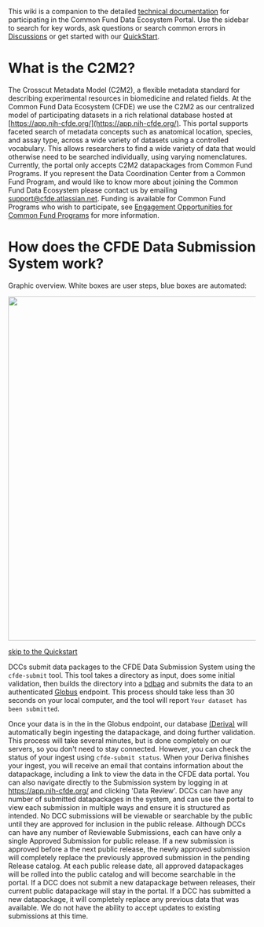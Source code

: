 
This wiki is a companion to the detailed [technical documentation](https://docs.nih-cfde.org/) for participating in the Common Fund Data Ecosystem Portal. Use the sidebar to search for key words, ask questions or search common errors in [Discussions](https://github.com/nih-cfde/published-documentation/discussions) or get started with our [QuickStart](./Quickstart).

# What is the C2M2?

The Crosscut Metadata Model (C2M2), a flexible metadata standard for describing experimental resources in biomedicine and related fields. At the Common Fund Data Ecosystem (CFDE) we use the C2M2 as our centralized model of participating datasets in a rich relational database hosted at [https://app.nih-cfde.org/](https://app.nih-cfde.org/). This portal supports faceted search of metadata concepts such as anatomical location, species, and assay type, across a wide variety of datasets using a controlled vocabulary. This allows researchers to find a wide variety of data that would otherwise need to be searched individually, using varying nomenclatures. Currently, the portal only accepts C2M2 datapackages from Common Fund Programs. If you represent the Data Coordination Center from a Common Fund Program, and would like to know more about joining the Common Fund Data Ecosystem please contact us by emailing [support@cfde.atlassian.net](support@cfde.atlassian.net). Funding is available for Common Fund Programs who wish to participate, see [Engagement Opportunities for Common Fund Programs](https://www.nih-cfde.org/engagement_page/engagement-opportunities-for-common-fund-programs/) for more information.

# How does the CFDE Data Submission System work?

Graphic overview. White boxes are user steps, blue boxes are automated:

<img src="https://github.com/nih-cfde/published-documentation/blob/dev/docs/images/datapackageflow.png" width="700">

[skip to the Quickstart](https://github.com/nih-cfde/published-documentation/wiki/Quickstart)

DCCs submit data packages to the CFDE Data Submission System using the `cfde-submit` tool. This tool takes a directory as input, does some initial validation, then builds the directory into a [bdbag](https://github.com/fair-research/bdbag) and submits the data to an authenticated [Globus](https://www.globus.org/) endpoint. This process should take less than 30 seconds on your local computer, and the tool will report `Your dataset has been submitted`.

Once your data is in the in the Globus endpoint, our database [(Deriva)](http://isrd.isi.edu/deriva/) will automatically begin ingesting the datapackage, and doing further validation. This process will take several minutes, but is done completely on our servers, so you don't need to stay connected. However, you can check the status of your ingest using `cfde-submit status`. When your Deriva finishes your ingest, you will receive an email that contains information about the datapackage, including a link to view the data in the CFDE data portal. You can also navigate directly to the Submission system by logging in at https://app.nih-cfde.org/ and clicking 'Data Review'. DCCs can have any number of submitted datapackages in the system, and can use the portal to view each submission in multiple ways and ensure it is structured as intended. No DCC submissions will be viewable or searchable by the public until they are approved for inclusion in the public release. Although DCCs can have any number of Reviewable Submissions, each can have only a single Approved Submission for public release. If a new submission is approved before a the next public release, the newly approved submission will completely replace the previously approved submission in the pending Release catalog. At each public release date, all approved datapackages will be rolled into the public catalog and will become searchable in the portal. If a DCC does not submit a new datapackage between releases, their current public datapackage will stay in the portal. If a DCC has submitted a new datapackage, it will completely replace any previous data that was available. We do not have the ability to accept updates to existing submissions at this time.

